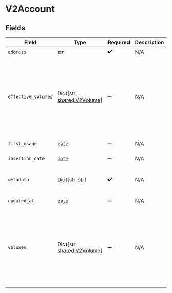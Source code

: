 # V2Account


## Fields

| Field                                                                                                          | Type                                                                                                           | Required                                                                                                       | Description                                                                                                    | Example                                                                                                        |
| -------------------------------------------------------------------------------------------------------------- | -------------------------------------------------------------------------------------------------------------- | -------------------------------------------------------------------------------------------------------------- | -------------------------------------------------------------------------------------------------------------- | -------------------------------------------------------------------------------------------------------------- |
| `address`                                                                                                      | *str*                                                                                                          | :heavy_check_mark:                                                                                             | N/A                                                                                                            | users:001                                                                                                      |
| `effective_volumes`                                                                                            | Dict[str, [shared.V2Volume](../../models/shared/v2volume.md)]                                                  | :heavy_minus_sign:                                                                                             | N/A                                                                                                            | {<br/>"USD": {<br/>"input": 100,<br/>"output": 10,<br/>"balance": 90<br/>},<br/>"EUR": {<br/>"input": 100,<br/>"output": 10,<br/>"balance": 90<br/>}<br/>} |
| `first_usage`                                                                                                  | [date](https://docs.python.org/3/library/datetime.html#date-objects)                                           | :heavy_minus_sign:                                                                                             | N/A                                                                                                            | 2023-01-01T00:00:00Z                                                                                           |
| `insertion_date`                                                                                               | [date](https://docs.python.org/3/library/datetime.html#date-objects)                                           | :heavy_minus_sign:                                                                                             | N/A                                                                                                            | 2023-01-01T00:00:00Z                                                                                           |
| `metadata`                                                                                                     | Dict[str, *str*]                                                                                               | :heavy_check_mark:                                                                                             | N/A                                                                                                            | {<br/>"admin": "true"<br/>}                                                                                    |
| `updated_at`                                                                                                   | [date](https://docs.python.org/3/library/datetime.html#date-objects)                                           | :heavy_minus_sign:                                                                                             | N/A                                                                                                            | 2023-01-01T00:00:00Z                                                                                           |
| `volumes`                                                                                                      | Dict[str, [shared.V2Volume](../../models/shared/v2volume.md)]                                                  | :heavy_minus_sign:                                                                                             | N/A                                                                                                            | {<br/>"USD": {<br/>"input": 100,<br/>"output": 10,<br/>"balance": 90<br/>},<br/>"EUR": {<br/>"input": 100,<br/>"output": 10,<br/>"balance": 90<br/>}<br/>} |